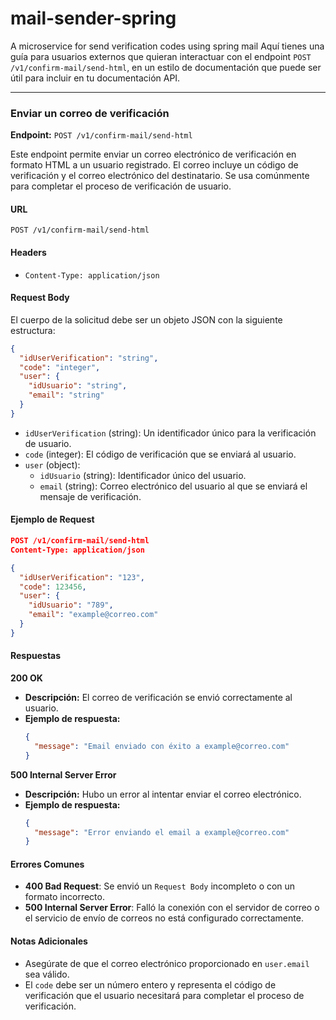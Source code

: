 # mail-sender-spring
A microservice for send verification codes using spring mail
Aquí tienes una guía para usuarios externos que quieran interactuar con el endpoint `POST /v1/confirm-mail/send-html`, en un estilo de documentación que puede ser útil para incluir en tu documentación API.

---

### Enviar un correo de verificación

**Endpoint:** `POST /v1/confirm-mail/send-html`

Este endpoint permite enviar un correo electrónico de verificación en formato HTML a un usuario registrado. El correo incluye un código de verificación y el correo electrónico del destinatario. Se usa comúnmente para completar el proceso de verificación de usuario.

#### URL

```
POST /v1/confirm-mail/send-html
```

#### Headers

- `Content-Type: application/json`

#### Request Body

El cuerpo de la solicitud debe ser un objeto JSON con la siguiente estructura:

```json
{
  "idUserVerification": "string",
  "code": "integer",
  "user": {
    "idUsuario": "string",
    "email": "string"
  }
}
```

- `idUserVerification` (string): Un identificador único para la verificación de usuario.
- `code` (integer): El código de verificación que se enviará al usuario.
- `user` (object):
  - `idUsuario` (string): Identificador único del usuario.
  - `email` (string): Correo electrónico del usuario al que se enviará el mensaje de verificación.

#### Ejemplo de Request

```json
POST /v1/confirm-mail/send-html
Content-Type: application/json

{
  "idUserVerification": "123",
  "code": 123456,
  "user": {
    "idUsuario": "789",
    "email": "example@correo.com"
  }
}
```

#### Respuestas

**200 OK**
- **Descripción:** El correo de verificación se envió correctamente al usuario.
- **Ejemplo de respuesta:**
  ```json
  {
    "message": "Email enviado con éxito a example@correo.com"
  }
  ```

**500 Internal Server Error**
- **Descripción:** Hubo un error al intentar enviar el correo electrónico.
- **Ejemplo de respuesta:**
  ```json
  {
    "message": "Error enviando el email a example@correo.com"
  }
  ```

#### Errores Comunes

- **400 Bad Request**: Se envió un `Request Body` incompleto o con un formato incorrecto.
- **500 Internal Server Error**: Falló la conexión con el servidor de correo o el servicio de envío de correos no está configurado correctamente.

#### Notas Adicionales

- Asegúrate de que el correo electrónico proporcionado en `user.email` sea válido.
- El `code` debe ser un número entero y representa el código de verificación que el usuario necesitará para completar el proceso de verificación.
